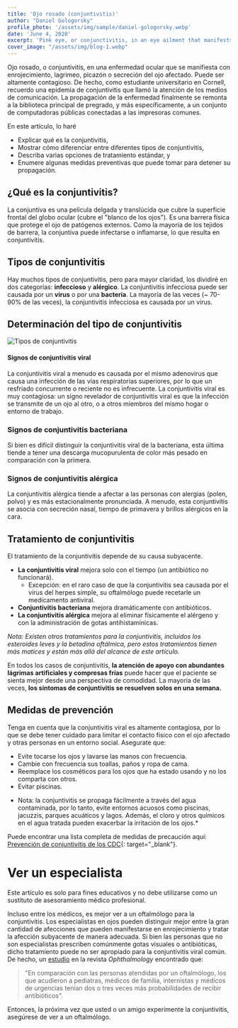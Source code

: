 ```yaml
---
title: 'Ojo rosado (conjuntivitis)'
author: "Daniel Gologorsky"
profile_photo: '/assets/img/sample/daniel-gologorsky.webp'
date: 'June 4, 2020'
excerpt: 'Pink eye, or conjunctivitis, in an eye ailment that manifests with redness, tearing, itchiness, or discharge of the affected eye. It can be highly contagious.'
cover_image: "/assets/img/blog-1.webp"
---
```


Ojo rosado, o conjuntivitis, en una enfermedad ocular que se manifiesta con enrojecimiento, lagrimeo, picazón o secreción del ojo afectado. Puede ser altamente contagioso. De hecho, como estudiante universitario en Cornell, recuerdo una epidemia de conjuntivitis que llamó la atención de los medios de comunicación. La propagación de la enfermedad finalmente se remonta a la biblioteca principal de pregrado, y más específicamente, a un conjunto de computadoras públicas conectadas a las impresoras comunes.

En este artículo, lo haré
- Explicar qué es la conjuntivitis,
- Mostrar cómo diferenciar entre diferentes tipos de conjuntivitis,
- Describa varias opciones de tratamiento estándar, y
- Enumere algunas medidas preventivas que puede tomar para detener su propagación.

## ¿Qué es la conjuntivitis?

La conjuntiva es una película delgada y translúcida que cubre la superficie frontal del globo ocular (cubre el "blanco de los ojos"). Es una barrera física que protege el ojo de patógenos externos. Como la mayoría de los tejidos de barrera, la conjuntiva puede infectarse o inflamarse, lo que resulta en conjuntivitis.

## Tipos de conjuntivitis
Hay muchos tipos de conjuntivitis, pero para mayor claridad, los dividiré en dos categorías: **infeccioso** y **alérgico**. La conjuntivitis infecciosa puede ser causada por un **virus** o por una **bacteria**. La mayoría de las veces (~ 70-90% de las veces), la conjuntivitis infecciosa es causada por un virus.

## Determinación del tipo de conjuntivitis

![Tipos de conjuntivitis](/assets/img/viral_or_bacterial.webp "Tipos de conjuntivitis")


#### Signos de conjuntivitis viral

La conjuntivitis viral a menudo es causada por el mismo adenovirus que causa una infección de las vías respiratorias superiores, por lo que un resfriado concurrente o reciente no es infrecuente. La conjuntivitis viral es muy contagiosa: un signo revelador de conjuntivitis viral es que la infección se transmite de un ojo al otro, o a otros miembros del mismo hogar o entorno de trabajo.

### Signos de conjuntivitis bacteriana
Si bien es difícil distinguir la conjuntivitis viral de la bacteriana, esta última tiende a tener una descarga mucopurulenta de color más pesado en comparación con la primera.

### Signos de conjuntivitis alérgica

La conjuntivitis alérgica tiende a afectar a las personas con alergias (polen, polvo) y es más estacionalmente pronunciada. A menudo, esta conjuntivitis se asocia con secreción nasal, tiempo de primavera y brillos alérgicos en la cara.

## Tratamiento de conjuntivitis
El tratamiento de la conjuntivitis depende de su causa subyacente.

- **La conjuntivitis viral** mejora solo con el tiempo (un antibiótico no funcionará).
    - Excepción: en el raro caso de que la conjuntivitis sea causada por el virus del herpes simple, su oftalmólogo puede recetarle un medicamento antiviral.
- **Conjuntivitis bacteriana** mejora dramáticamente con antibióticos.
- **La conjuntivitis alérgica** mejora al eliminar físicamente el alérgeno y con la administración de gotas antihistamínicas.

*Nota: Existen otros tratamientos para la conjuntivitis, incluidos los esteroides leves y la betadina oftálmica, pero estos tratamientos tienen más matices y están más allá del alcance de este artículo.*

En todos los casos de conjuntivitis, **la atención de apoyo con abundantes lágrimas artificiales y compresas frías** puede hacer que el paciente se sienta mejor desde una perspectiva de comodidad. La mayoría de las veces, **los síntomas de conjuntivitis se resuelven solos en una semana.**

## Medidas de prevención
Tenga en cuenta que la conjuntivitis viral es altamente contagiosa, por lo que se debe tener cuidado para limitar el contacto físico con el ojo afectado y otras personas en un entorno social. Asegurate que:
- Evite tocarse los ojos y lavarse las manos con frecuencia.
- Cambie con frecuencia sus toallas, paños y ropa de cama.
- Reemplace los cosméticos para los ojos que ha estado usando y no los comparta con otros.
- Evitar piscinas.

* Nota: la conjuntivitis se propaga fácilmente a través del agua contaminada, por lo tanto, evite entornos acuosos como piscinas, jacuzzis, parques acuáticos y lagos. Además, el cloro y otros químicos en el agua tratada pueden exacerbar la irritación de los ojos.*

Puede encontrar una lista completa de medidas de precaución aquí: [Prevención de conjuntivitis de los CDC](https://www.cdc.gov/conjunctivitis/about/prevention.html){: target="\_blank"}.

# Ver un especialista

Este artículo es solo para fines educativos y no debe utilizarse como un sustituto de asesoramiento médico profesional.

Incluso entre los médicos, es mejor ver a un oftalmólogo para la conjuntivitis. Los especialistas en ojos pueden distinguir mejor entre la gran cantidad de afecciones que pueden manifestarse en enrojecimiento y tratar la afección subyacente de manera adecuada. Si bien las personas que no son especialistas prescriben comúnmente gotas visuales o antibióticas, dicho tratamiento puede no ser apropiado para la conjuntivitis viral común. De hecho, un [estudio](https://www.nytimes.com/2017/06/22/well/live/antibiotic-eye-drops-often-unhelpful-for-pinkeye.html) en la revista *Ophthalmology* encontrado que:
> "En comparación con las personas atendidas por un oftalmólogo, los que acudieron a pediatras, médicos de familia, internistas y médicos de urgencias tenían dos o tres veces más probabilidades de recibir antibióticos".

Entonces, la próxima vez que usted o un amigo experimente la conjuntivitis, asegúrese de ver a un oftalmólogo.